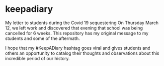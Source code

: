 # keepadiary
My letter to students during the Covid 19 sequestering
On Thursday March 12, we left work and discovered that evening that school was being cancelled for 6 weeks.
This repository has my original message to my students and some of the aftermath.

I hope that my #KeepADiary hashtag goes viral and gives students and others an opportunity to catalog their thoughts and observations about this incredible period of our history. 
